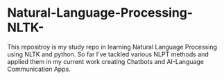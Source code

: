 # Natural-Language-Processing-NLTK-

This repositroy is my study repo in learning Natural Language Processing using NLTK and python. So far I've tackled various NLPT methods and applied them in my current work creating Chatbots and AI-Language Communication Apps.
